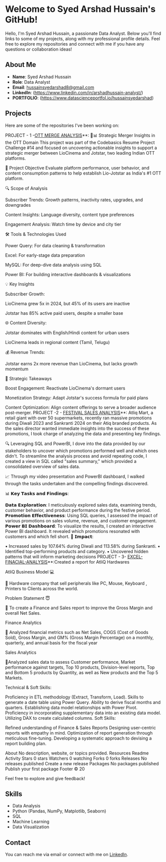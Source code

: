 # Welcome to Syed Arshad Hussain's GitHub!

Hello, I'm Syed Arshad Hussain, a passionate Data Analyst. Below you'll find links to some of my projects, along with my professional profile details. Feel free to explore my repositories and connect with me if you have any questions or collaboration ideas!

## About Me
- **Name**: Syed Arshad Hussain
- **Role**: Data Analyst
- **Email**: [hussainsyedarshad8@gmail.com](mailto:hussainsyedarshad8@gmail.com)
- **LinkedIn**: (https://www.linkedin.com/in/arshadhussain-analyst/)
- **PORTFOLIO**: (https://www.datascienceportfol.io/hussainsyedarshad)

## Projects
Here are some of the repositories I've been working on:

PROJECT - 1 -[OTT MERGE ANALYSIS](https://app.powerbi.com/groups/me/reports/da2ce50d-323d-447f-a336-c39f5d6cb221/ReportSection?experience=fabric-developer)**: 🎥📊 Strategic Merger Insights in the OTT Domain This project was part of the Codebasics Resume Project Challenge #14 and focused on uncovering actionable insights to support a strategic merger between LioCinema and Jotstar, two leading Indian OTT platforms.

🚀 Project Objective Evaluate platform performance, user behavior, and content consumption patterns to help establish Lio-Jotstar as India's #1 OTT platform.

🔍 Scope of Analysis

Subscriber Trends: Growth patterns, inactivity rates, upgrades, and downgrades

Content Insights: Language diversity, content type preferences

Engagement Analysis: Watch time by device and city tier

🛠 Tools & Technologies Used

Power Query: For data cleaning & transformation

Excel: For early-stage data preparation

MySQL: For deep-dive data analysis using SQL

Power BI: For building interactive dashboards & visualizations

💡 Key Insights

Subscriber Growth:

LioCinema grew 5x in 2024, but 45% of its users are inactive

Jotstar has 85% active paid users, despite a smaller base

🌐 Content Diversity:

Jotstar dominates with English/Hindi content for urban users

LioCinema leads in regional content (Tamil, Telugu)

💰 Revenue Trends:

Jotstar earns 2x more revenue than LioCinema, but lacks growth momentum

🌟 Strategic Takeaways

Boost Engagement: Reactivate LioCinema's dormant users

Monetization Strategy: Adapt Jotstar's success formula for paid plans

Content Optimization: Align content offerings to serve a broader audience post-merger.
PROJECT -2 - [FESTIVAL SALES ANALYSIS](https://app.powerbi.com/groups/me/reports/4a257278-df00-4151-a6ef-218df9018325/aecb7a79c901dbe378be?experience=power-bi)**: Atliq Mart, a retail giant with over 50 supermarkets, recently ran massive promotions during Diwali 2023 and Sankranti 2024 on their Atiq branded products. As the sales director wanted immediate insights into the success of these promotions, I took charge of analyzing the data and presenting key findings.

🔍 Leveraging SQL and PowerBI, I dove into the data provided by our stakeholders to uncover which promotions performed well and which ones didn't. To streamline the analysis process and avoid repeating code, I created a view in SQL called "sales summary," which provided a consolidated overview of sales data.

📈 Through my video presentation and PowerBI dashboard, I walked through the tasks undertaken and the compelling findings discovered.

📊 𝗞𝗲𝘆 𝗧𝗮𝘀𝗸𝘀 𝗮𝗻𝗱 𝗙𝗶𝗻𝗱𝗶𝗻𝗴𝘀:

𝗗𝗮𝘁𝗮 𝗘𝘅𝗽𝗹𝗼𝗿𝗮𝘁𝗶𝗼𝗻: I meticulously explored sales data, examining trends, customer behavior, and product performance during the festive period.
𝗣𝗿𝗼𝗺𝗼𝘁𝗶𝗼𝗻 𝗘𝗳𝗳𝗲𝗰𝘁𝗶𝘃𝗲𝗻𝗲𝘀𝘀: Using SQL queries, I assessed the impact of various promotions on sales volume, revenue, and customer engagement.
𝗣𝗼𝘄𝗲𝗿 𝗕𝗜 𝗗𝗮𝘀𝗵𝗯𝗼𝗮𝗿𝗱: To visualize the results, I created an interactive Power BI dashboard. It revealed which promotions resonated with customers and which fell short.
🎯 𝗜𝗺𝗽𝗮𝗰𝘁:

▪ Increased sales by 107.64% during Diwali and 113.58% during Sankranti. ▪ Identified top-performing products and category. ▪ Uncovered hidden patterns that will inform marketing decisions
PROJECT - 3- [EXCEL-FINACIAL-ANALYSIS](https://github.com/Hussainsyedarshad/EXCEL-FINANCIAL-SALES-ANALYSIS-REPORT)**:Created a report for AtliQ Hardwares

AtliQ Business Model 💻

🔹 Hardware company that sell peripherals like PC, Mouse, Keyboard , Printers to Clients across the world.

Problem Statement 😇

🔹 To create a Finance and Sales report to improve the Gross Margin and overall Net Sales.

Finance Analytics

🔹 Analyzed financial metrics such as Net Sales, COGS (Cost of Goods Sold), Gross Margin, and GM% (Gross Margin Percentage) on a monthly, quarterly, and annual basis for the fiscal year

Sales Analytics

🔹Analyzed sales data to assess Customer performance, Market performance against targets, Top 10 products, Division-level reports, Top and Bottom 5 products by Quantity, as well as New products and the Top 5 Markets.

Technical & Soft Skills:

Proficiency in ETL methodology (Extract, Transform, Load). Skills to generate a date table using Power Query. Ability to derive fiscal months and quarters. Establishing data model relationships with Power Pivot. Proficiency in incorporating supplementary data into an existing data model. Utilizing DAX to create calculated columns. Soft Skills:

Refined understanding of Finance & Sales Reports Designing user-centric reports with empathy in mind. Optimization of report generation through meticulous fine-tuning. Developing a systematic approach to devising a report building plan.

About
No description, website, or topics provided.
Resources
 Readme
 Activity
Stars
 0 stars
Watchers
 0 watching
Forks
 0 forks
Releases
No releases published
Create a new release
Packages
No packages published
Publish your first package
Footer
© 20

Feel free to explore and give feedback!

## Skills
- Data Analysis
- Python (Pandas, NumPy, Matplotlib, Seaborn)
- SQL
- Machine Learning
- Data Visualization

## Contact
You can reach me via email or connect with me on [LinkedIn](https://www.linkedin.com/in/arshadhussain-analyst/).


